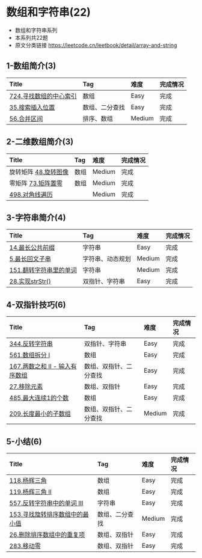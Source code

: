 # 数组和字符串(22)

- 数组和字符串系列
- 本系列共22题
- 原文分类链接 https://leetcode.cn/leetbook/detail/array-and-string

## 1-数组简介(3)

| Title                                                             | Tag     | 难度     | 完成情况 |
| :-------------------------------------------------------------------| :---------| :--------| :------|
| [724.寻找数组的中心索引](https://leetcode.cn/problems/find-pivot-index/)   | 数组      | Easy   | 完成   |
| [35.搜索插入位置](https://leetcode.cn/problems/search-insert-position/) | 数组、二分查找 | Easy   | 完成   |
| [56.合并区间](https://leetcode.cn/problems/merge-intervals/)          | 排序、数组   | Medium | 完成   |

## 2-二维数组简介(3)

| Title                                                          | Tag | 难度     | 完成情况 |
| :----------------------------------------------------------------| :-----| :--------| :------|
| 旋转矩阵 [48.旋转图像](https://leetcode.cn/problems/rotate-image/)     | 数组  | Medium | 完成   |
| 零矩阵 [73.矩阵置零](https://leetcode.cn/problems/set-matrix-zeroes/) | 数组  | Medium | 完成   |
| [498.对角线遍历](https://leetcode.cn/problems/diagonal-traverse/)   |     | Medium | 完成   |

## 3-字符串简介(4)

| Title                                                                    | Tag      | 难度     | 完成情况 |
| :--------------------------------------------------------------------------| :----------| :--------| :------|
| [14.最长公共前缀](https://leetcode.cn/problems/longest-common-prefix)          | 字符串      | Easy   | 完成   |
| [5.最长回文子串](https://leetcode.cn/problems/longest-palindromic-substring/)  | 字符串、动态规划 | Medium | 完成   |
| [151.翻转字符串里的单词](https://leetcode.cn/problems/reverse-words-in-a-string/) | 字符串      | Medium | 完成   |
| [28.实现strStr()](https://leetcode.cn/problems/implement-strstr)           | 双指针、字符串  | Easy   | 完成   |

## 4-双指针技巧(6)

| Title                                                                                 | Tag         | 难度     | 完成情况 |
| :---------------------------------------------------------------------------------------| :-------------| :--------| :------|
| [344.反转字符串](https://leetcode.cn/problems/reverse-string/)                             | 双指针、字符串     | Easy   | 完成   |
| [561.数组拆分 I](https://leetcode.cn/problems/array-partition-i/)                         | 数组          | Easy   | 完成   |
| [167.两数之和 II - 输入有序数组](https://leetcode.cn/problems/two-sum-ii-input-array-is-sorted) | 数组、双指针、二分查找 | Easy   | 完成   |
| [27.移除元素](https://leetcode.cn/problems/remove-element)                                | 数组、双指针      | Easy   | 完成   |
| [485.最大连续1的个数](https://leetcode.cn/problems/max-consecutive-ones/)                    | 数组          | Easy   | 完成   |
| [209.长度最小的子数组](https://leetcode.cn/problems/minimum-size-subarray-sum/)               | 数组、双指针、二分查找 | Medium | 完成   |

## 5-小结(6)

| Title                                                                                   | Tag     | 难度     | 完成情况 |
| :-----------------------------------------------------------------------------------------| :---------| :--------| :------|
| [118.杨辉三角](https://leetcode.cn/problems/pascals-triangle)                               | 数组      | Easy   | 完成   |
| [119.杨辉三角 II](https://leetcode.cn/problems/pascals-triangle-ii)                         | 数组      | Easy   | 完成   |
| [557.反转字符串中的单词 III](https://leetcode.cn/problems/reverse-words-in-a-string-iii/)        | 字符串     | Easy   | 完成   |
| [153.寻找旋转排序数组中的最小值](https://leetcode.cn/problems/find-minimum-in-rotated-sorted-array/) | 数组、二分查找 | Medium | 完成   |
| [26.删除排序数组中的重复项](https://leetcode.cn/problems/remove-duplicates-from-sorted-array)      | 数组、双指针  | Easy   | 完成   |
| [283.移动零](https://leetcode.cn/problems/move-zeroes/)                                    | 数组、双指针  | Easy   | 完成   |